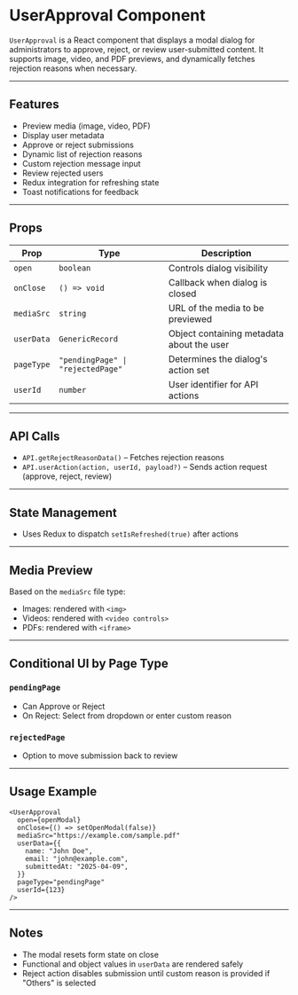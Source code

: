 # UserApproval Component

`UserApproval` is a React component that displays a modal dialog for administrators to approve, reject, or review user-submitted content. It supports image, video, and PDF previews, and dynamically fetches rejection reasons when necessary.

---

## Features

- Preview media (image, video, PDF)
- Display user metadata
- Approve or reject submissions
- Dynamic list of rejection reasons
- Custom rejection message input
- Review rejected users
- Redux integration for refreshing state
- Toast notifications for feedback

---

## Props

| Prop       | Type                              | Description                               |
| ---------- | --------------------------------- | ----------------------------------------- |
| `open`     | `boolean`                         | Controls dialog visibility                |
| `onClose`  | `() => void`                      | Callback when dialog is closed            |
| `mediaSrc` | `string`                          | URL of the media to be previewed          |
| `userData` | `GenericRecord`                   | Object containing metadata about the user |
| `pageType` | `"pendingPage" \| "rejectedPage"` | Determines the dialog's action set        |
| `userId`   | `number`                          | User identifier for API actions           |

---

## API Calls

- `API.getRejectReasonData()` – Fetches rejection reasons
- `API.userAction(action, userId, payload?)` – Sends action request (approve, reject, review)

---

## State Management

- Uses Redux to dispatch `setIsRefreshed(true)` after actions

---

## Media Preview

Based on the `mediaSrc` file type:

- Images: rendered with `<img>`
- Videos: rendered with `<video controls>`
- PDFs: rendered with `<iframe>`

---

## Conditional UI by Page Type

### `pendingPage`

- Can Approve or Reject
- On Reject: Select from dropdown or enter custom reason

### `rejectedPage`

- Option to move submission back to review

---

## Usage Example

```tsx
<UserApproval
  open={openModal}
  onClose={() => setOpenModal(false)}
  mediaSrc="https://example.com/sample.pdf"
  userData={{
    name: "John Doe",
    email: "john@example.com",
    submittedAt: "2025-04-09",
  }}
  pageType="pendingPage"
  userId={123}
/>
```

---

## Notes

- The modal resets form state on close
- Functional and object values in `userData` are rendered safely
- Reject action disables submission until custom reason is provided if "Others" is selected
